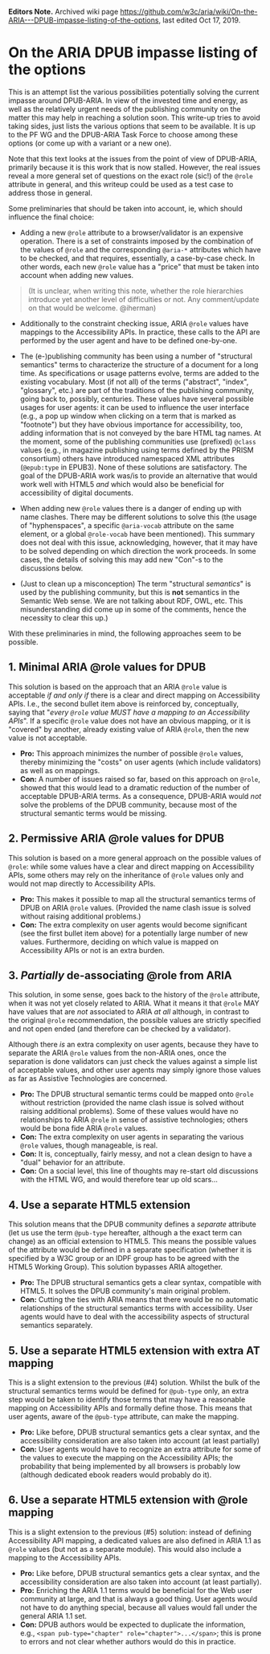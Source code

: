 **Editors Note.** Archived wiki page https://github.com/w3c/aria/wiki/On-the-ARIA---DPUB-impasse-listing-of-the-options, last edited Oct 17, 2019.

# On the ARIA DPUB impasse listing of the options

This is an attempt list the various possibilities potentially solving the current impasse around
DPUB-ARIA.  In view of the invested time and energy, as well as the relatively urgent needs of the
publishing community on the matter this may help in reaching a solution soon. This write-up tries to avoid
taking sides, just lists the various options that seem to be available. It is up to the PF WG and the DPUB-ARIA Task Force to choose among these options (or come up with a variant or a new one).

Note that this text looks at the issues from the point of view of DPUB-ARIA, primarily because
it is this work that is now stalled. However, the real issues reveal a more 
general set of questions on the exact role (sic!) of the `@role` attribute in general, and this writeup could be 
used as a test case to address those in general.

Some preliminaries that should be taken into account, ie, which should influence the final choice:

* Adding a new `@role` attribute to a browser/validator is an expensive operation. There is a set
of constraints imposed by the combination of the values of `@role` and the corresponding `@aria-*`
attributes which have to be checked, and that requires, essentially, a case-by-case check. 
In other words, each new `@role` value has a "price" that must be taken into
account when adding new values.

> (It is unclear, when writing this note, whether the role hierarchies introduce yet another level of difficulties or not. Any comment/update on that would be welcome. @iherman)

* Additionally to the constraint checking issue, ARIA `@role` values have mappings to the
Accessibility APIs. In practice, these calls to the API are performed by the user agent and have to be defined one-by-one.

* The (e-)publishing community has been using a number of "structural semantics" terms to
characterize the structure of a document for a long time. As specifications or usage patterns evolve, 
terms are added to the existing vocabulary. Most (if not all) of the terms ("abstract", "index",
"glossary", etc.) are part of the traditions of the publishing community, going back to,
possibly, centuries. These values have several possible usages for user agents: it can be used to
influence the user interface (e.g., a pop up window when clicking on a term that is marked as
"footnote") but they have obvious importance for accessibility, too, adding information that is not
conveyed by the bare HTML tag names. At the moment, some of the publishing communities use
(prefixed) `@class` values (e.g., in magazine publishing using terms defined by the PRISM
consortium) others have introduced namespaced XML attributes (`@epub:type` in EPUB3). None of these 
solutions are satisfactory. The goal of the DPUB-ARIA work was/is to provide an alternative that would work well with HTML5 *and* which would also be beneficial for accessibility of digital documents.

* When adding new `@role` values there is a danger of ending up with name clashes. There may be
different solutions to solve this (the usage of "hyphenspaces", a specific `@aria-vocab` attribute
on the same element, or a global `@role-vocab` have been mentioned). This summary does not deal
with this issue, acknowledging, however, that it may have to be solved depending on which direction
the work proceeds. In some cases, the details of solving this may add new "Con"-s to the
discussions below. 

* (Just to clean up a misconception) The term "structural *semantics*" is used by the publishing
community, but this is **not** semantics in the Semantic Web sense. We are not talking about RDF, OWL, etc. 
This misunderstanding did come up in some of the comments, hence the necessity to clear this up.) 

With these preliminaries in mind, the following approaches seem to be possible.

## 1. Minimal ARIA @role values for DPUB

This solution is based on the approach that an ARIA `@role` value is acceptable *if and only if*
there is a clear and direct mapping on Accessibility APIs. I.e., the second bullet item above is
reinforced by, conceptually, saying that "*every `@role` value MUST have a mapping to an Accessibility APIs*". 
If a specific `@role` value does not have an obvious mapping, or it is "covered" by another,
already existing value of ARIA `@role`, then the new value is not acceptable.

* **Pro:** This approach minimizes the number of possible `@role` values, thereby minimizing the
"costs" on user agents (which include validators) as well as on mappings. 
* **Con:** A number of issues raised so far, based on this approach on `@role`, showed that this would lead to a
dramatic reduction of the number of acceptable DPUB-ARIA terms. As a consequence, DPUB-ARIA
would *not* solve the problems of the DPUB community, because most of the structural semantic
terms would be missing.

## 2. Permissive ARIA @role values for DPUB

This solution is based on a more general approach on the possible values of `@role`: while some
values have a clear and direct mapping on Accessibility APIs, some others may rely on
the inheritance of `@role` values only and would not map directly to Accessibility APIs.

* **Pro:** This makes it possible to map all the structural semantics terms of DPUB on ARIA `@role`
values. (Provided the name clash issue is solved without raising additional problems.) 
* **Con:** The extra complexity on user agents would become significant (see the first bullet item above) for a potentially large number of new values. Furthermore, deciding on which value is mapped on Accessibility APIs or not is an extra burden.

## 3. *Partially* de-associating @role from ARIA

This solution, in some sense, goes back to the history of the `@role` attribute, when it
was not yet closely related to ARIA. What it means it that `@role` MAY have values that are *not*
associated to ARIA *at all* although, in contrast to the original `@role` recommendation, the
possible values are strictly specified and not open ended (and therefore can be checked by a validator).

Although there *is* an extra complexity on user agents, because they have to separate 
the ARIA `@role` values from the non-ARIA ones, once the separation is done validators can just check the values against a simple list of acceptable values, and other user agents may simply ignore those values as far as
Assistive Technologies are concerned.

* **Pro:** The DPUB structural semantic terms could be mapped onto `@role` without restriction
(provided the name clash issue is solved without raising additional problems). Some
of these values would have no relationships to ARIA `@role` in sense of assistive
technologies; others would be bona fide ARIA `@role` values.  
* **Con:** The extra complexity on user agents in separating the various `@role` values, though manageable, is real. 
* **Con:** It is, conceptually, fairly messy, and not a clean design to have a "dual" behavior for an attribute.
* **Con:** On a social level, this line of thoughts may re-start old discussions with the HTML WG, and would therefore tear up old scars...

## 4. Use a separate HTML5 extension

This solution means that the DPUB community defines a *separate* attribute (let us use the term `@pub-type` hereafter, although a the exact term can change) as an official extension to HTML5. This means the possible values of the attribute would be defined in a separate specification (whether it is specified by a W3C group or an IDPF group has to be agreed with the HTML5 Working Group). This solution bypasses ARIA altogether.

* **Pro:** The DPUB structural semantics gets a clear syntax, compatible with HTML5. It solves the
DPUB community's main original problem. 
* **Con:** Cutting the ties with ARIA means that there would be no automatic relationships of the structural 
semantics terms with accessibility. User agents would have to deal with the accessibility aspects of structural
semantics separately.

## 5. Use a separate HTML5 extension with extra AT mapping

This is a slight extension to the previous (#4) solution. Whilst the bulk of the structural semantics
terms would be defined for `@pub-type` only, an extra step would be taken to identify those terms
that may have a reasonable mapping on Accessibility APIs and formally define those. This means that user agents, aware of the `@pub-type` attribute, can make the mapping.

* **Pro:** Like before, DPUB structural semantics gets a clear syntax, and the accessibility
consideration are also taken into account (at least partially) 
* **Con:** User agents would have to recognize an extra attribute for some of the values to execute the mapping on the Accessibility APIs; the probability that being implemented by all browsers is probably low (although dedicated ebook readers would probably do it).

## 6. Use a separate HTML5 extension with @role mapping

This is a slight extension to the previous (#5) solution: instead of defining Accessibility API mapping, a 
dedicated values are also defined in ARIA 1.1 as `@role` values (but not as a separate module). This would also include a mapping to the Accessibility APIs.

* **Pro:** Like before, DPUB structural semantics gets a clear syntax, and the accessibility
consideration are also taken into account (at least partially). 
* **Pro:** Enriching the ARIA 1.1 terms would be beneficial for the Web user community at large, and that is always a good thing. User agents would not have to do anything special, because all values would fall under the general ARIA 1.1 set.
* **Con:** DPUB authors would be expected to duplicate the information, e.g.,
`<span pub-type="chapter" role="chapter">...</span>`; this is prone to errors and not
clear whether authors would do this in practice.
